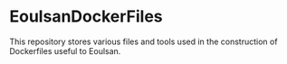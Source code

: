 # EoulsanDockerFiles

This repository stores various files and tools used in the construction of Dockerfiles useful to Eoulsan.
